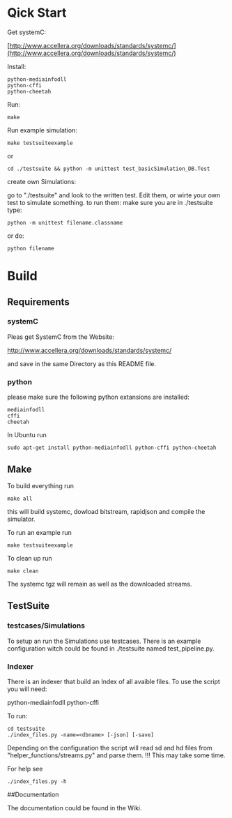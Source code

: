 # Qick Start

Get systemC:

[http://www.accellera.org/downloads/standards/systemc/](http://www.accellera.org/downloads/standards/systemc/)

Install:

    python-mediainfodll
    python-cffi
    python-cheetah

Run:

    make
    
Run example simulation:

    make testsuiteexample
    
or

    cd ./testsuite && python -m unittest test_basicSimulation_DB.Test
    
create own Simulations:

go to "./testsuite" and look to the written test. Edit them, or wirte your own test to simulate something.
to run them:
make sure you are in ./testsuite
type:

    python -m unittest filename.classname

or do:

    python filename

# Build

## Requirements

### systemC

Pleas get SystemC from the Website:

http://www.accellera.org/downloads/standards/systemc/

and save in the same Directory as this README file.
    
### python
please make sure the following python extansions are installed:

    mediainfodll
    cffi
    cheetah
    
In Ubuntu run
    
    sudo apt-get install python-mediainfodll python-cffi python-cheetah

## Make
To build everything run

	make all

this will build systemc, dowload bitstream, rapidjson and compile the simulator.

To run an example run
	
	make testsuiteexample

To clean up run 
	
	make clean

The systemc tgz will remain as well as the downloaded streams.

## TestSuite

### testcases/Simulations
To setup an run the Simulations use testcases. There is an example configuration
witch could be found in ./testsuite named test_pipeline.py.

### Indexer
There is an indexer that build an Index of all avaible files.
To use the script you will need:

python-mediainfodll
python-cffi

To run:

    cd testsuite
    ./index_files.py -name=<dbname> [-json] [-save]

Depending on the configuration the script will read sd and hd files
from "helper_functions/streams.py" and parse them. !!! This may take some time.

For help see 

    ./index_files.py -h 
    
##Documentation

The documentation could be found in the Wiki.

